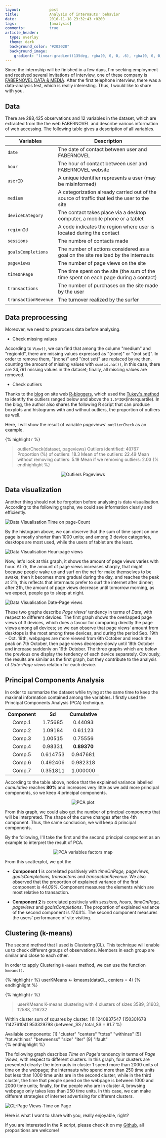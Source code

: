 ```yaml
---
layout:             post
title:              Analysis of internauts' behavior
date:               2016-11-18 23:32:43 +0200
tags:               [analysis]
comments:           true
article_header:
  type: overlay
  theme: dark
  background_color: "#203028"
  background_image:
    gradient: "linear-gradient(135deg, rgba(0, 0, 0, .6), rgba(0, 0, 0, .4))"
---
```


Since the internship will be finished in a few days, I'm seeking employment and
received several invitations of interview, one of these company is [FABERNOVEL
DATA & MEDIA][FABERNOVEL DATA & MEDIA]. After the first telephone interview,
there was a data-analysis test, which is really interesting. Thus, I would like
to share with you.

## Data

There are 288,425 observations and 12 variables in the dataset, which are
extracted from the the web FABERNOVEL and describe various information of web
accessing. The following table gives a description of all variables.

**Variables** | **Description**
--------- | -----------
`date` | The date of contact between user and FABERNOVEL
`hour` | The hour of contact between user and FABERNOVEL website
`userID` | A unique identifier represents a user (may be misinformed)
`medium` | A categorization already carried out of the source of traffic that led the user to the site
`deviceCategory` | The contact takes place via a desktop computer, a mobile phone or a tablet
`regionId` | A code indicates the region where user is located during the contact
`sessions` | The numbre of contacts made
`goalsCompletions` | The number of actions considered as a goal on the site realized by the internauts
`pageviews` | The number of page views on the site
`timeOnPage` | The time spent on the site (the sum of the time spent on each page during a contact)
`transactions` | The number of purchases on the site made by the user
`transactionRevenue` | The turnover realized by the surfer

## Data preprocessing

Moreover, we need to preprocess data before analysing.

- Check missing values

According to `View()`, we can find that among the column "medium" and "regionId",
there are missing values expressed as "(none)" or "(not set)". In order to
remove them, "(none)" and "(not set)" are replaced by `NA`; then, counting the
amount of missing values with `sum(is.na())`, in this case, there are 24,791
missing values in the dataset; finally, all missing values are removed.

- Check outliers

Thanks to the [blog][blog] on site web [R-bloggers][R-bloggers], which used the
[Tukey's method][Tukey] to identify the outliers ranged below and above the
`1.5*IQR`(interquartile). In the blog, the author also shares the following R
script that can produce boxplots and histograms with and without outliers, the
proportion of outliers as well.

Here, I will show the result of variable _pageviews'_ `outlierCheck` as an
example.

{% highlight r %}
> outlierCheck(dataset, pageviews)
Outliers identified: 40767
Proportion (%) of outliers: 18.3
Mean of the outliers: 22.49
Mean without removing outliers: 5.19
Mean if we removing outliers: 2.03
{% endhighlight %}

<p align="center">
  <img alt="Outliers Pageviews" src="{{ site.baseurl }}/images/20161118-outlierPageviews.png"/>
</p>

## Data visualization

Another thing should not be forgotten before analysing is data visualisation.
According to the following graphs, we could see information clearly and
efficiently.

<img alt="Data Visualisation Time on page-Count"
 src="{{ site.baseurl }}/images/20161118-dataviz1.png"/>

By the histogram above, we can observe that the sum of time spent on one page is
mostly shorter than 1000 units; and among 3 device categories, desktops are most
used, while the users of tablet are the least.

<img alt="Data Visualisation Hour-page views"
 src="{{ site.baseurl }}/images/20161118-dataviz2.png"/>

Now, let's look at this graph, it shows the amount of page views varies with hour.
At 7h, the amount of page views increases sharply, that might because people
wake up and surf on the net for make themselves to be awake; then it becomes
more gradual during the day, and reaches the peak at 21h, this reflects that
internauts prefer to surf the internet after dinner; after 21h, the amount of page
views decrease until tomorrow morning, as we expect, people go to sleep at night.

<img alt="Data Visualisation Date-Page views"
 src="{{ site.baseurl }}/images/20161118-dataviz3.png"/>

These two graphs describe _Page views_' tendency in terms of _Date_, with
respect to different devices. The first graph shows the overlapped page views
of 3 devices, which does a favour for comparing directly the page views among
all devices; so we can observe that page views' amount from desktops is the
most among three devices, and during the period Sep. 19th - Oct. 19th, webpages
are more viewed from 6th October and reach the peak on 7th October, then page
views decrease slowly until 18th October and increase suddenly on 19th October.
The three graphs which are below the previous one display the tendency of each
device separately. Obviously, the results are similar as the first graph, but
they contribute to the analysis of _Date-Page views_ relation for each device.


## Principal Components Analysis

In order to summarize the dataset while trying at the same time to keep the
maximal information contained among the variables. I firstly used the Principal
Components Analysis (PCA) technique.

<table style="margin:auto; text-align:center">
  <tr>
    <th>
      <b>Component</b>
    </th>
    <th>
      <b>Sd</b>
    </th>
    <th>
      <b>Cumulative</b>
    </th>
  </tr>
  <tr>
    <td>Comp.1</td>
    <td>1.75685</td>
    <td>0.44093</td>
  </tr>
  <tr>
    <td>Comp.2</td>
    <td>1.09184</td>
    <td>0.61123</td>
  </tr>
  <tr>
    <td>Comp.3</td>
    <td>1.00515</td>
    <td>0.75556</td>
  </tr>
  <tr>
    <td>Comp.4</td>
    <td>0.98331</td>
    <td>
      <b>0.89370</b>
    </td>
  </tr>
  <tr>
    <td>Comp.5</td>
    <td>0.614753</td>
    <td>0.947681</td>
  </tr>
  <tr>
    <td>Comp.6</td>
    <td>0.492406</td>
    <td>0.982318</td>
  </tr>
  <tr>
    <td>Comp.7</td>
    <td>0.351811</td>
    <td>1.000000</td>
  </tr>
</table>

According to the table above, notice that the explained variance labelled
_cumulative_ reaches **80%** and increases very little as we add more principal
components, so we keep 4 principal components.

<p align="center">
  <img alt="PCA plot" src="{{ site.baseurl }}/images/20161118-PCA-plot.png"/>
</p>

From this graph, we could also get the number of principal components that will
be interpreted. The shape of the curve changes after the 4th component. Thus,
the same conclusion, we will keep 4 principal components.

By the following, I'll take the first and the second principal component as an
example to interpret the result of PCA.

<p align="center">
  <img alt="PCA variables factors map"
   src="{{ site.baseurl }}/images/20161118-variables-factors-map.png"/>
</p>

From this scatterplot, we got the

- **Component 1** is correlated positively with _timeOnPage, pageviews,
goalsCompletions, transactons_ and _transactionRevenue_. We also observed that
the proportion of explained variance of the first component is _44.09%_.
Component measures the elements which are most relative to transaction.

- **Component 2** is correlated positively with _sessions, hours, timeOnPage,
pageviews_ and _goalsCompletions_. The proportion of explained variance of the
second component is _17.03%_. The second component measures the users'
performance of site visiting.

## Clustering (k-means)

The second method that I used is Clustering(CL). This technique will enable us
to check different groups of observations. Members in each group are similar and
close to each other.

In order to apply Clustering `k-means` method, we can use the function `kmeans()`.

{% highlight r %}
userKMeans <- kmeans(dataCL, centers = 4)
{% endhighlight %}

{% highlight r %}
> userKMeans
K-means clustering with 4 clusters of sizes 3589, 31603, 12588,
216232

Within cluster sum of squares by cluster:
[1] 1240837547 1150301678 1142761041  953329798
 (between_SS / total_SS =  91.7 %)

Available components:
[1] "cluster"         "centers"     "totss"      "withinss"
[5] "tot.withinss"    "betweenss"   "size"        "iter"
[9] "ifault"      
{% endhighlight %}

The following graph describes _Time on Page_'s tendency in terms of _Page Views_,
with respect to different clusters. In this graph, four clusters are presented
clearly: the internauts in cluster 1 spend more than 2000 units of time on the
webpage; the internauts who spend more than 250 time units but less than 1000
time units are in the second cluster; while in the third cluster, the time that
people spend on the webpage is between 1000 and 2000 time units; finally, for
the people who are in cluster 4, browsing webpage only takes less than 250 time
units. In this case, we can make different strategies of internet advertising
for different clusters.

<img alt="CL-Page Views-Time on Page"
 src="{{ site.baseurl }}/images/20161118-CL-pageviews-timeonpage.png"/>

Here is what I want to share with you, really enjoyable, right?

If you are interested in the R script, please check it on my [Github][Github],
all propositions are welcome!

[FABERNOVEL DATA & MEDIA]: http://data-media.fabernovel.fr
[blog]: https://www.r-bloggers.com/identify-describe-plot-and-remove-the-outliers-from-the-dataset
[R-bloggers]: https://www.r-bloggers.com
[Tukey]: https://en.wikipedia.org/wiki/Outlier#Tukey.27s_test
[Github]: https://github.com/jingwen-z/R/blob/master/algorithm/user_clustering.R

